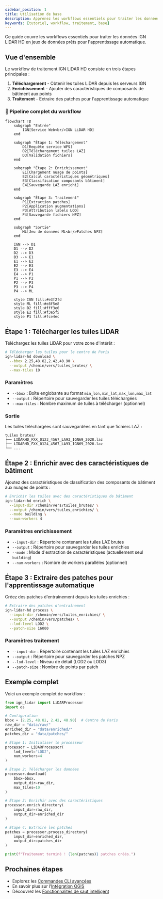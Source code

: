 ```yaml
---
sidebar_position: 1
title: Utilisation de base
description: Apprenez les workflows essentiels pour traiter les données IGN LiDAR
keywords: [tutoriel, workflow, traitement, base]
---
```


Ce guide couvre les workflows essentiels pour traiter les données IGN LiDAR HD en jeux de données prêts pour l'apprentissage automatique.

## Vue d'ensemble

Le workflow de traitement IGN LiDAR HD consiste en trois étapes principales :

1. **Téléchargement** - Obtenir les tuiles LiDAR depuis les serveurs IGN
2. **Enrichissement** - Ajouter des caractéristiques de composants de bâtiment aux points
3. **Traitement** - Extraire des patches pour l'apprentissage automatique

### 🔄 Pipeline complet du workflow

```mermaid
flowchart TD
    subgraph "Entrée"
        IGN[Service Web<br/>IGN LiDAR HD]
    end

    subgraph "Étape 1: Téléchargement"
        D1[Requête service WFS]
        D2[Téléchargement tuiles LAZ]
        D3[Validation fichiers]
    end

    subgraph "Étape 2: Enrichissement"
        E1[Chargement nuage de points]
        E2[Calcul caractéristiques géométriques]
        E3[Classification composants bâtiment]
        E4[Sauvegarde LAZ enrichi]
    end

    subgraph "Étape 3: Traitement"
        P1[Extraction patches]
        P2[Application augmentations]
        P3[Attribution labels LOD]
        P4[Sauvegarde fichiers NPZ]
    end

    subgraph "Sortie"
        ML[Jeu de données ML<br/>Patches NPZ]
    end

    IGN --> D1
    D1 --> D2
    D2 --> D3
    D3 --> E1
    E1 --> E2
    E2 --> E3
    E3 --> E4
    E4 --> P1
    P1 --> P2
    P2 --> P3
    P3 --> P4
    P4 --> ML

    style IGN fill:#e3f2fd
    style ML fill:#e8f5e8
    style D2 fill:#fff3e0
    style E2 fill:#f3e5f5
    style P1 fill:#fce4ec
```

## Étape 1 : Télécharger les tuiles LiDAR

Téléchargez les tuiles LiDAR pour votre zone d'intérêt :

```bash
# Télécharger les tuiles pour le centre de Paris
ign-lidar-hd download \
  --bbox 2.25,48.82,2.42,48.90 \
  --output /chemin/vers/tuiles_brutes/ \
  --max-tiles 10
```

### Paramètres

- `--bbox` : Boîte englobante au format `min_lon,min_lat,max_lon,max_lat`
- `--output` : Répertoire pour sauvegarder les tuiles téléchargées
- `--max-tiles` : Nombre maximum de tuiles à télécharger (optionnel)

### Sortie

Les tuiles téléchargées sont sauvegardées en tant que fichiers LAZ :

```text
tuiles_brutes/
├── LIDARHD_FXX_0123_4567_LA93_IGN69_2020.laz
├── LIDARHD_FXX_0124_4567_LA93_IGN69_2020.laz
└── ...
```

## Étape 2 : Enrichir avec des caractéristiques de bâtiment

Ajoutez des caractéristiques de classification des composants de bâtiment aux nuages de points :

```bash
# Enrichir les tuiles avec des caractéristiques de bâtiment
ign-lidar-hd enrich \
  --input-dir /chemin/vers/tuiles_brutes/ \
  --output /chemin/vers/tuiles_enrichies/ \
  --mode building \
  --num-workers 4
```

### Paramètres enrichissement

- `--input-dir` : Répertoire contenant les tuiles LAZ brutes
- `--output` : Répertoire pour sauvegarder les tuiles enrichies
- `--mode` : Mode d'extraction de caractéristiques (actuellement seul `building`)
- `--num-workers` : Nombre de workers parallèles (optionnel)

## Étape 3 : Extraire des patches pour l'apprentissage automatique

Créez des patches d'entraînement depuis les tuiles enrichies :

```bash
# Extraire des patches d'entraînement
ign-lidar-hd process \
  --input-dir /chemin/vers/tuiles_enrichies/ \
  --output /chemin/vers/patches/ \
  --lod-level LOD2 \
  --patch-size 16000
```

### Paramètres traitement

- `--input-dir` : Répertoire contenant les tuiles LAZ enrichies
- `--output` : Répertoire pour sauvegarder les patches NPZ
- `--lod-level` : Niveau de détail (LOD2 ou LOD3)
- `--patch-size` : Nombre de points par patch

## Exemple complet

Voici un exemple complet de workflow :

```python
from ign_lidar import LiDARProcessor
import os

# Configuration
bbox = (2.25, 48.82, 2.42, 48.90)  # Centre de Paris
raw_dir = "data/raw/"
enriched_dir = "data/enriched/"
patches_dir = "data/patches/"

# Étape 1: Initialiser le processeur
processor = LiDARProcessor(
    lod_level="LOD2",
    num_workers=4
)

# Étape 2: Télécharger les données
processor.download(
    bbox=bbox,
    output_dir=raw_dir,
    max_tiles=10
)

# Étape 3: Enrichir avec des caractéristiques
processor.enrich_directory(
    input_dir=raw_dir,
    output_dir=enriched_dir
)

# Étape 4: Extraire les patches
patches = processor.process_directory(
    input_dir=enriched_dir,
    output_dir=patches_dir
)

print(f"Traitement terminé ! {len(patches)} patches créés.")
```

## Prochaines étapes

- Explorez les [Commandes CLI avancées](cli-commands.md)
- En savoir plus sur l'[Intégration QGIS](qgis-integration.md)
- Découvrez les [Fonctionnalités de saut intelligent](../features/smart-skip.md)
